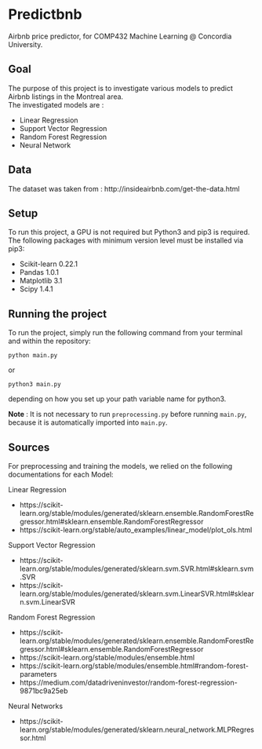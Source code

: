 <h1> Predictbnb </h1>
<p>
Airbnb price predictor, for COMP432 Machine Learning @ Concordia University.
</p>

<h2> Goal </h2>
<p>
The purpose of this project is to investigate various models to predict Airbnb listings in the Montreal area.<br>
The investigated models are :
<ul>
  <li>Linear Regression</li>
  <li>Support Vector Regression</li>
  <li>Random Forest Regression</li>
  <li>Neural Network</li>
</ul>
</p>


<h2>Data</h2>
<p>
The dataset was taken from : http://insideairbnb.com/get-the-data.html 
</p>

<h2>Setup</h2>
<p>
  To run this project, a GPU is not required but Python3 and pip3 is required.<br>
  The following packages with minimum version level must be installed via pip3:
  
<ul>
  <li>Scikit-learn 0.22.1</li>
  <li>Pandas 1.0.1</li>
  <li>Matplotlib 3.1</li>
  <li>Scipy 1.4.1</li>
</ul>

</p>

<h2>Running the project</h2>
<p>
To run the project, simply run the following command from your terminal and within the repository:
  
`python main.py`

or 

`python3 main.py`

depending on how you set up your path variable name for python3.

<b>Note</b> : It is not necessary to run `preprocessing.py` before running `main.py`, because it is automatically imported into `main.py`.
  
</p>
<p></p>


<h2>Sources</h2>

<p>
For preprocessing and training the models, we relied on the following documentations for each Model:
  
Linear Regression
<ul>
  <li>https://scikit-learn.org/stable/modules/generated/sklearn.ensemble.RandomForestRegressor.html#sklearn.ensemble.RandomForestRegressor</li>
  <li>https://scikit-learn.org/stable/auto_examples/linear_model/plot_ols.html</li>
</ul>

Support Vector Regression
<ul>
  <li>https://scikit-learn.org/stable/modules/generated/sklearn.svm.SVR.html#sklearn.svm.SVR</li>
  <li>https://scikit-learn.org/stable/modules/generated/sklearn.svm.LinearSVR.html#sklearn.svm.LinearSVR</li>
</ul>

Random Forest Regression
<ul>
  <li>https://scikit-learn.org/stable/modules/generated/sklearn.ensemble.RandomForestRegressor.html#sklearn.ensemble.RandomForestRegressor</li>
  <li>https://scikit-learn.org/stable/modules/ensemble.html</li>
  <li>https://scikit-learn.org/stable/modules/ensemble.html#random-forest-parameters</li>
  <li>https://medium.com/datadriveninvestor/random-forest-regression-9871bc9a25eb</li>
</ul>

Neural Networks
<ul>
<li>https://scikit-learn.org/stable/modules/generated/sklearn.neural_network.MLPRegressor.html</li>
</ul>


</p>
